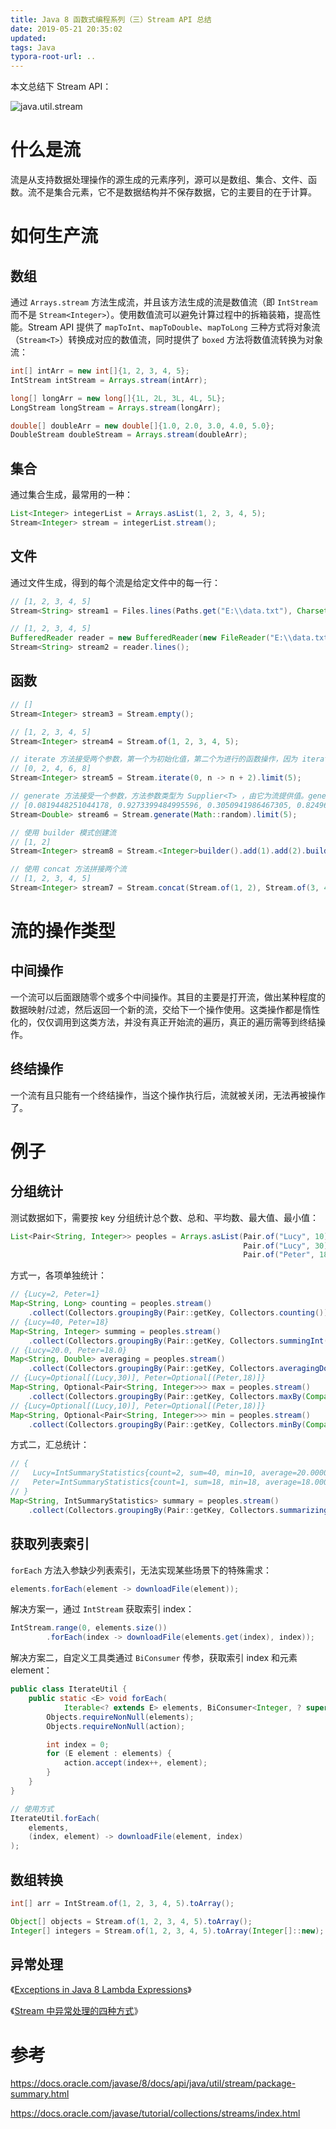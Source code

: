 ```yaml
---
title: Java 8 函数式编程系列（三）Stream API 总结
date: 2019-05-21 20:35:02
updated:
tags: Java
typora-root-url: ..
---
```


本文总结下 Stream API：

![java.util.stream](/img/java/lambda/java.util.stream.png)

# 什么是流

流是从支持数据处理操作的源生成的元素序列，源可以是数组、集合、文件、函数。流不是集合元素，它不是数据结构并不保存数据，它的主要目的在于计算。

# 如何生产流

## 数组

通过 `Arrays.stream` 方法生成流，并且该方法生成的流是数值流（即 `IntStream` 而不是 `Stream<Integer>`）。使用数值流可以避免计算过程中的拆箱装箱，提高性能。Stream API 提供了 `mapToInt`、`mapToDouble`、`mapToLong` 三种方式将对象流（`Stream<T>`）转换成对应的数值流，同时提供了 `boxed` 方法将数值流转换为对象流：

```java
int[] intArr = new int[]{1, 2, 3, 4, 5};
IntStream intStream = Arrays.stream(intArr);

long[] longArr = new long[]{1L, 2L, 3L, 4L, 5L};
LongStream longStream = Arrays.stream(longArr);

double[] doubleArr = new double[]{1.0, 2.0, 3.0, 4.0, 5.0};
DoubleStream doubleStream = Arrays.stream(doubleArr);
```

## 集合

通过集合生成，最常用的一种：

```java
List<Integer> integerList = Arrays.asList(1, 2, 3, 4, 5);
Stream<Integer> stream = integerList.stream();
```

## 文件

通过文件生成，得到的每个流是给定文件中的每一行：

```java
// [1, 2, 3, 4, 5]
Stream<String> stream1 = Files.lines(Paths.get("E:\\data.txt"), Charset.defaultCharset());

// [1, 2, 3, 4, 5]
BufferedReader reader = new BufferedReader(new FileReader("E:\\data.txt"));
Stream<String> stream2 = reader.lines();
```

## 函数

```java
// []
Stream<Integer> stream3 = Stream.empty();

// [1, 2, 3, 4, 5]
Stream<Integer> stream4 = Stream.of(1, 2, 3, 4, 5);

// iterate 方法接受两个参数，第一个为初始化值，第二个为进行的函数操作，因为 iterate 生成的流为无限流，因此通过 limit 方法对流进行了截断，只生成 5 个偶数
// [0, 2, 4, 6, 8]
Stream<Integer> stream5 = Stream.iterate(0, n -> n + 2).limit(5);

// generate 方法接受一个参数，方法参数类型为 Supplier<T> ，由它为流提供值。generate 生成的流也是无限流，因此通过 limit 对流进行了截断
// [0.0819448251044178, 0.9273399484995596, 0.3050941986467305, 0.824966110053092, 0.6101914799225238]
Stream<Double> stream6 = Stream.generate(Math::random).limit(5);

// 使用 builder 模式创建流
// [1, 2]
Stream<Integer> stream8 = Stream.<Integer>builder().add(1).add(2).build();

// 使用 concat 方法拼接两个流
// [1, 2, 3, 4, 5]
Stream<Integer> stream7 = Stream.concat(Stream.of(1, 2), Stream.of(3, 4, 5));
```

# 流的操作类型

## 中间操作

一个流可以后面跟随零个或多个中间操作。其目的主要是打开流，做出某种程度的数据映射/过滤，然后返回一个新的流，交给下一个操作使用。这类操作都是惰性化的，仅仅调用到这类方法，并没有真正开始流的遍历，真正的遍历需等到终结操作。

## 终结操作

一个流有且只能有一个终结操作，当这个操作执行后，流就被关闭，无法再被操作了。

# 例子

## 分组统计

测试数据如下，需要按 key 分组统计总个数、总和、平均数、最大值、最小值：

```java
List<Pair<String, Integer>> peoples = Arrays.asList(Pair.of("Lucy", 10),
                                                    Pair.of("Lucy", 30),
                                                    Pair.of("Peter", 18));
```

方式一，各项单独统计：

```java
// {Lucy=2, Peter=1}
Map<String, Long> counting = peoples.stream()
    .collect(Collectors.groupingBy(Pair::getKey, Collectors.counting()));
// {Lucy=40, Peter=18}
Map<String, Integer> summing = peoples.stream()
    .collect(Collectors.groupingBy(Pair::getKey, Collectors.summingInt(Pair::getValue)));
// {Lucy=20.0, Peter=18.0}
Map<String, Double> averaging = peoples.stream()
    .collect(Collectors.groupingBy(Pair::getKey, Collectors.averagingDouble(Pair::getValue)));
// {Lucy=Optional[(Lucy,30)], Peter=Optional[(Peter,18)]}
Map<String, Optional<Pair<String, Integer>>> max = peoples.stream()
    .collect(Collectors.groupingBy(Pair::getKey, Collectors.maxBy(Comparator.comparing(Pair::getValue))));
// {Lucy=Optional[(Lucy,10)], Peter=Optional[(Peter,18)]}
Map<String, Optional<Pair<String, Integer>>> min = peoples.stream()
    .collect(Collectors.groupingBy(Pair::getKey, Collectors.minBy(Comparator.comparing(Pair::getValue))));
```

方式二，汇总统计：

```java
// {
//   Lucy=IntSummaryStatistics{count=2, sum=40, min=10, average=20.000000, max=30}, 
//   Peter=IntSummaryStatistics{count=1, sum=18, min=18, average=18.000000, max=18}
// }
Map<String, IntSummaryStatistics> summary = peoples.stream()
    .collect(Collectors.groupingBy(Pair::getKey, Collectors.summarizingInt(Pair::getValue)));
```

## 获取列表索引

`forEach` 方法入参缺少列表索引，无法实现某些场景下的特殊需求：

```Java
elements.forEach(element -> downloadFile(element));
```

解决方案一，通过 `IntStream` 获取索引 index：

```Java
IntStream.range(0, elements.size())
        .forEach(index -> downloadFile(elements.get(index), index));
```

解决方案二，自定义工具类通过 `BiConsumer` 传参，获取索引 index 和元素 element：

```Java
public class IterateUtil {
    public static <E> void forEach(
            Iterable<? extends E> elements, BiConsumer<Integer, ? super E> action) {
        Objects.requireNonNull(elements);
        Objects.requireNonNull(action);

        int index = 0;
        for (E element : elements) {
            action.accept(index++, element);
        }
    }
}

// 使用方式
IterateUtil.forEach(
    elements, 
    (index, element) -> downloadFile(element, index)
);
```

## 数组转换

```Java
int[] arr = IntStream.of(1, 2, 3, 4, 5).toArray();
```

```Java
Object[] objects = Stream.of(1, 2, 3, 4, 5).toArray();
Integer[] integers = Stream.of(1, 2, 3, 4, 5).toArray(Integer[]::new);
```

## 异常处理

《[Exceptions in Java 8 Lambda Expressions](https://www.baeldung.com/java-lambda-exceptions)》

《[Stream 中异常处理的四种方式](https://www.jianshu.com/p/597a7ccfec25)》

# 参考

https://docs.oracle.com/javase/8/docs/api/java/util/stream/package-summary.html

https://docs.oracle.com/javase/tutorial/collections/streams/index.html